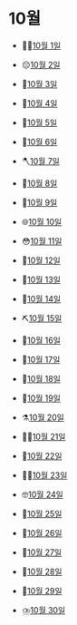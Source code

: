 # 10월

- 👩‍🍳[10월 1일](10.1.md)

- 😔[10월 2일](10.2.md)

- 🥵[10월 3일](10.3.md)

- 🌟[10월 4일](10.4.md)

- 🌲[10월 5일](10.5.md)

- 🦗[10월 6일](10.6.md)

- 🪓[10월 7일](10.7.md)

- 🌱[10월 8일](10.8.md)

- 👢[10월 9일](10.9.md)

- 🌐[10월 10일](10.10.md)

- 😳[10월 11일](10.11.md)

- 🖖[10월 12일](10.12.md)

- 🥛[10월 13일](10.13.md)

- 🦑[10월 14일](10.14.md)

- ⛏️[10월 15일](10.15.md)

- 👅[10월 16일](10.16.md)

- 🍗[10월 17일](10.17.md)

- 🎴[10월 18일](10.18.md)

- 🥜[10월 19일](10.19.md)

- ⚗️[10월 20일](10.20.md)

- 👩‍🚀[10월 21일](10.21.md)

- 💊[10월 22일](10.22.md)

- 👩‍🌾[10월 23일](10.23.md)

- 🤓[10월 24일](10.24.md)

- 🌂[10월 25일](10.25.md)

- 👒[10월 26일](10.26.md)

- 🥞[10월 27일](10.27.md)

- 🍤[10월 28일](10.28.md)

- 💺[10월 29일](10.29.md)

- ⛈️[10월 30일](10.30.md)

  
